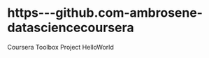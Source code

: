 https---github.com-ambrosene-datasciencecoursera
================================================

Coursera Toolbox Project HelloWorld
